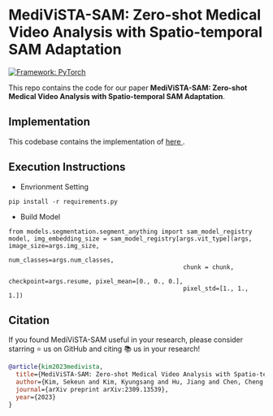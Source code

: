# MediViSTA-SAM: Zero-shot Medical Video Analysis with Spatio-temporal SAM Adaptation


[![Framework: PyTorch](https://img.shields.io/badge/Framework-PyTorch-orange.svg)](https://pytorch.org/) 

This repo contains the code for our paper **MediViSTA-SAM: Zero-shot Medical Video Analysis with Spatio-temporal SAM Adaptation**.

## Implementation

This codebase contains the implementation of <a href="https://arxiv.org/abs/2309.13539"> here </a>.

## Execution Instructions
- Envrionment Setting

```
pip install -r requirements.py
```
  
- Build Model
```
from models.segmentation.segment_anything import sam_model_registry
model, img_embedding_size = sam_model_registry[args.vit_type](args, image_size=args.img_size,
                                                num_classes=args.num_classes,
                                                chunk = chunk,
                                                checkpoint=args.resume, pixel_mean=[0., 0., 0.],
                                                pixel_std=[1., 1., 1.])
```
## Citation

If you found MediViSTA-SAM useful in your research, please consider starring ⭐ us on GitHub and citing 📚 us in your research!

```bibtex
@article{kim2023medivista,
  title={MediViSTA-SAM: Zero-shot Medical Video Analysis with Spatio-temporal SAM Adaptation},
  author={Kim, Sekeun and Kim, Kyungsang and Hu, Jiang and Chen, Cheng and Lyu, Zhiliang and Hui, Ren and Kim, Sunghwan and Liu, Zhengliang and Zhong, Aoxiao and Li, Xiang and others},
  journal={arXiv preprint arXiv:2309.13539},
  year={2023}
}
```
